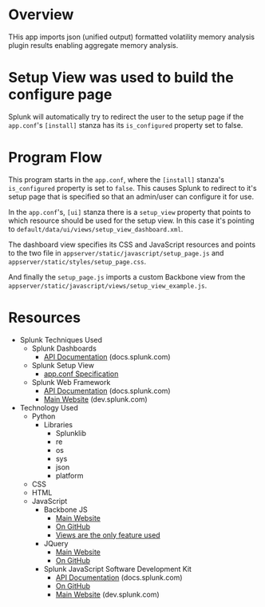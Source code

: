 # Overview

THis app imports json (unified output) formatted volatility memory analysis plugin results enabling aggregate memory analysis.

# Setup View was used to build the configure page

Splunk will automatically try to redirect the user to the setup page if the `app.conf`'s `[install]` stanza has its `is_configured` property set to false.

# Program Flow

This program starts in the `app.conf`, where the `[install]` stanza's `is_configured` property is set to `false`. This causes Splunk to redirect to it's setup page that is specified so that an admin/user can configure it for use.

In the `app.conf`'s, `[ui]` stanza there is a `setup_view` property that points to which resource should be used for the setup view. In this case it's pointing to `default/data/ui/views/setup_view_dashboard.xml`.

The dashboard view specifies its CSS and JavaScript resources and points to the two file in `appserver/static/javascript/setup_page.js` and `appserver/static/styles/setup_page.css`.

And finally the `setup_page.js` imports a custom Backbone view from the `appserver/static/javascript/views/setup_view_example.js`.

# Resources
- Splunk Techniques Used
    - Splunk Dashboards
        - [API Documentation](http://docs.splunk.com/Documentation/SplunkCloud/latest/Viz/PanelreferenceforSimplifiedXML) (docs.splunk.com)
    - Splunk Setup View
        - [app.conf Specification](http://docs.splunk.com/Documentation/Splunk/6.6.3/admin/Appconf#.5Bui.5D)
    - Splunk Web Framework
        - [API Documentation](http://docs.splunk.com/Documentation/WebFramework) (docs.splunk.com)
        - [Main Website](http://dev.splunk.com/webframework) (dev.splunk.com)
- Technology Used
    - Python
        - Libraries
            - Splunklib
            - re
            - os
            - sys
            - json
            - platform
    - CSS
    - HTML
    - JavaScript
        - Backbone JS
            - [Main Website](http://backbonejs.org/)
            - [On GitHub](https://github.com/jashkenas/backbone/)
            - [Views are the only feature used](http://backbonejs.org/#View)
        - JQuery
            - [Main Website](http://jquery.com/)
            - [On GitHub](https://github.com/jquery/jquery/)
        - Splunk JavaScript Software Development Kit
            - [API Documentation](http://docs.splunk.com/Documentation/JavaScriptSDK) (docs.splunk.com)
            - [On GitHub](https://github.com/splunk/splunk-sdk-javascript)
            - [Main Website](http://dev.splunk.com/javascript) (dev.splunk.com)
